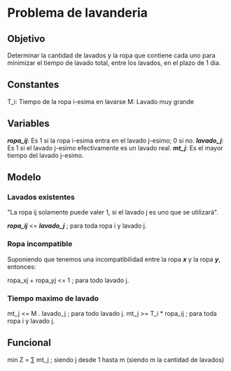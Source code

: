 ﻿# Problema de lavanderia

## Objetivo

Determinar la cantidad de lavados y la ropa que contiene cada uno para minimizar el tiempo de lavado total, entre los lavados, en el plazo de 1 dia.

## Constantes
T_i: Tiempo de la ropa i-esima en lavarse
M: Lavado muy grande

## Variables
***ropa_ij***: Es 1 si la ropa i-esima entra en el lavado j-esimo; 0 si no.
***lavado_j***: Es 1 si el lavado j-esimo efectivamente es un lavado real.
***mt_j***: Es el mayor tiempo del lavado j-esimo.

## Modelo

### Lavados existentes
"La ropa ij solamente puede valer 1, si el lavado j es uno que se utilizará".

***ropa_ij*** <= ***lavado_j*** ; para toda ropa i y lavado j.

### Ropa incompatible
Suponiendo que tenemos una incompatibilidad entre la ropa ***x*** y la ropa ***y***, entonces:

ropa_xj + ropa_yj <= 1 ; para todo lavado j.


### Tiempo maximo de lavado

mt_j <= M . lavado_j ; para todo lavado j.
mt_j >= T_i * ropa_ij ; para toda ropa i y lavado j.

## Funcional

min Z = ∑ mt_j ; siendo j desde 1 hasta m (siendo m la cantidad de lavados)
